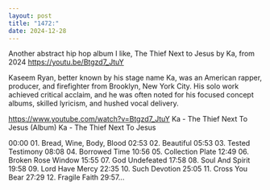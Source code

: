 ```yaml
---
layout: post
title: "1472:"
date: 2024-12-28
---
```


Another abstract hip hop album I like, The Thief Next to Jesus by Ka, from 2024
https://youtu.be/Btgzd7_JtuY

Kaseem Ryan, better known by his stage name Ka, was an American rapper, producer, and firefighter from Brooklyn, New York City. His solo work achieved critical acclaim, and he was often noted for his focused concept albums, skilled lyricism, and hushed vocal delivery.

https://www.youtube.com/watch?v=Btgzd7_JtuY
Ka - The Thief Next To Jesus (Album)
Ka - The Thief Next To Jesus

00:00 01. Bread, Wine, Body, Blood
02:53 02. Beautiful
05:53 03. Tested Testimony
08:08 04. Borrowed Time
10:56 05. Collection Plate
12:49 06. Broken Rose Window
15:55 07. God Undefeated
17:58 08. Soul And Spirit
19:58 09. Lord Have Mercy
22:35 10. Such Devotion
25:05 11. Cross You Bear
27:29 12. Fragile Faith
29:57...
